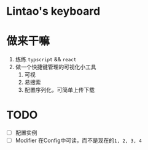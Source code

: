 # Lintao's keyboard

# 做来干嘛

1. 练练 `typscript` && `react`
2. 做一个快捷键管理的可视化小工具
   1. 可视
   2. 易搜索
   3. 配置序列化，可简单上传下载

# TODO
- [ ] 配置实例
- [ ] Modifier 在Config中可读，而不是现在的`1, 2, 3, 4`